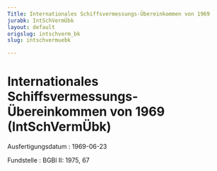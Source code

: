 ```yaml
---
Title: Internationales Schiffsvermessungs-Übereinkommen von 1969
jurabk: IntSchVermÜbk
layout: default
origslug: intschverm_bk
slug: intschvermuebk

---
```


# Internationales Schiffsvermessungs-Übereinkommen von 1969 (IntSchVermÜbk)

Ausfertigungsdatum
:   1969-06-23

Fundstelle
:   BGBl II: 1975, 67

